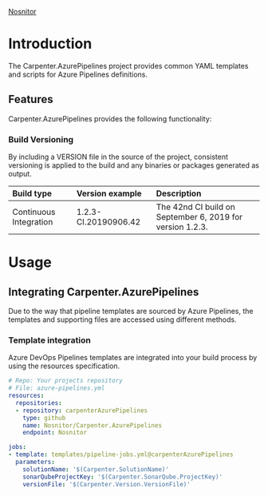 [Nosnitor](https://rcsit.com)

# Introduction

The Carpenter.AzurePipelines project provides common YAML templates and scripts for Azure
Pipelines definitions.

## Features
Carpenter.AzurePipelines provides the following functionality:

### Build Versioning

By including a VERSION file in the source of the project, consistent versioning is applied to the
build and any binaries or packages generated as output.

| Build type | Version example | Description
|:--|:--|:--|
| Continuous Integration | 1.2.3-CI.20190906.42 | The 42nd CI build on September 6, 2019 for version 1.2.3.


# Usage

## Integrating Carpenter.AzurePipelines

Due to the way that pipeline templates are sourced by Azure Pipelines, the templates and 
supporting files are accessed using different methods.

### Template integration

Azure DevOps Pipelines templates are integrated into your build process by using the resources specification.

```YAML
# Repo: Your projects repository
# File: azure-pipelines.yml
resources:
  repositories:
  - repository: carpenterAzurePipelines
    type: github
    name: Nosnitor/Carpenter.AzurePipelines
    endpoint: Nosnitor

jobs:
- template: templates/pipeline-jobs.yml@carpenterAzurePipelines
  parameters:
    solutionName: '$(Carpenter.SolutionName)'
    sonarQubeProjectKey: '$(Carpenter.SonarQube.ProjectKey)'
    versionFile: '$(Carpenter.Version.VersionFile)'

```